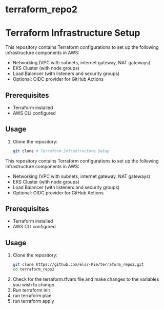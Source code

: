 # terraform_repo2
# Terraform Infrastructure Setup

This repository contains Terraform configurations to set up the following infrastructure components in AWS:

- Networking (VPC with subnets, internet gateway, NAT gateways)
- EKS Cluster (with node groups)
- Load Balancer (with listeners and security groups)
- Optional: OIDC provider for GitHub Actions

## Prerequisites

- Terraform installed
- AWS CLI configured

## Usage

1. Clone the repository:
   ```bash
   git clone # Terraform Infrastructure Setup

This repository contains Terraform configurations to set up the following infrastructure components in AWS:

- Networking (VPC with subnets, internet gateway, NAT gateways)
- EKS Cluster (with node groups)
- Load Balancer (with listeners and security groups)
- Optional: OIDC provider for GitHub Actions

## Prerequisites

- Terraform installed
- AWS CLI configured

## Usage

1. Clone the repository:
   ```bash
   git clone https://github.com/elsr-Pie/terraform_repo2.git
   cd terraform_repo2
2. Check for the terraform.tfvars file and make changes to the variables you wish to change. 
3. ⁠Run terraform init 
4. ⁠run terraform plan 
5. ⁠run terraform apply
